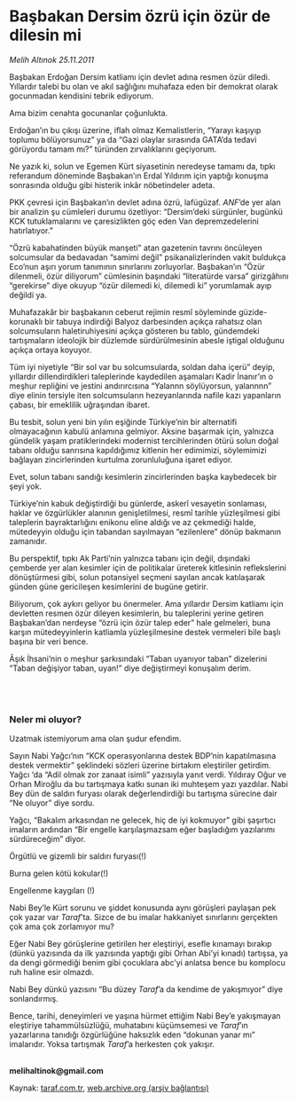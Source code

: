 # Başbakan Dersim özrü için özür de dilesin mi

*Melih Altınok 25.11.2011*

<div class="yazi"><p>Başbakan Erdoğan Dersim katliamı için devlet adına resmen özür diledi. Yıllardır talebi bu olan ve akıl sağlığını muhafaza eden bir demokrat olarak gocunmadan kendisini tebrik ediyorum.</p>
<p>Ama bizim cenahta gocunanlar çoğunlukta.</p>
<p>Erdoğan’ın bu çıkışı üzerine, iflah olmaz Kemalistlerin, “Yarayı kaşıyıp toplumu bölüyorsunuz” ya da “Gazi olaylar sırasında GATA’da tedavi görüyordu tamam mı?” türünden zırvalıklarını geçiyorum.</p>
<p>Ne yazık ki, solun ve Egemen Kürt siyasetinin neredeyse tamamı da, tıpkı referandum döneminde Başbakan’ın Erdal Yıldırım için yaptığı konuşma sonrasında olduğu gibi histerik inkâr nöbetindeler adeta. </p>
<p>PKK çevresi için Başbakan’ın devlet adına özrü, lafügüzaf. <i>ANF</i>’de yer alan bir analizin şu cümleleri durumu özetliyor: “Dersim’deki sürgünler, bugünkü KCK tutuklamalarını ve çaresizlikten göç eden Van depremzedelerini hatırlatıyor.” </p>
<p>“Özrü kabahatinden büyük manşeti” atan gazetenin tavrını öncüleyen solcumsular da bedavadan “samimi değil” psikanalizlerinden vakit buldukça Eco’nun aşırı yorum tanımının sınırlarını zorluyorlar. Başbakan’ın “Özür dilenmeli, özür diliyorum” cümlesinin başındaki “literatürde varsa” girizgâhını “gerekirse” diye okuyup “özür dilemedi ki, dilemedi ki” yorumlamak ayıp değildi ya.</p>
<p>Muhafazakâr bir başbakanın ceberut rejimin resmî söyleminde güzide-korunaklı bir tabuya indirdiği Balyoz darbesinden açıkça rahatsız olan solcumsuların haletiruhiyesini açıkça gösteren bu tablo, gündemdeki tartışmaların ideolojik bir düzlemde sürdürülmesinin abesle iştigal olduğunu açıkça ortaya koyuyor.</p>
<p>Tüm iyi niyetiyle “Bir sol var bu solcumsularda, soldan daha içerü” deyip, yıllardır dillendirdikleri taleplerinde kaydedilen aşamaları Kadir İnanır’ın o meşhur repliğini ve jestini andırırcısına “Yalannn söylüyorsun, yalannnn” diye elinin tersiyle iten solcumsuların hezeyanlarında nafile kazı yapanların çabası, bir emeklilik uğraşından ibaret.</p>
<p>Bu tesbit, solun yeni bin yılın eşiğinde Türkiye’nin bir alternatifi olmayacağının kabulü anlamına gelmiyor. Aksine başarmak için, yalnızca gündelik yaşam pratiklerindeki modernist tercihlerinden ötürü solun doğal tabanı olduğu sanrısına kapıldığımız kitlenin her edimimizi, söylemimizi bağlayan zincirlerinden kurtulma zorunluluğuna işaret ediyor. </p>
<p>Evet, solun tabanı sandığı kesimlerin zincirlerinden başka kaybedecek bir şeyi yok.</p>
<p>Türkiye’nin kabuk değiştirdiği bu günlerde, askerî vesayetin sonlaması, haklar ve özgürlükler alanının genişletilmesi, resmî tarihle yüzleşilmesi gibi taleplerin bayraktarlığını enikonu eline aldığı ve az çekmediği halde, mütedeyyin olduğu için tabandan sayılmayan “ezilenlere” dönüp bakmanın zamanıdır.</p>
<p>Bu perspektif, tıpkı Ak Parti’nin yalnızca tabanı için değil, dışındaki çemberde yer alan kesimler için de politikalar üreterek kitlesinin reflekslerini dönüştürmesi gibi, solun potansiyel seçmeni sayılan ancak katılaşarak günden güne gericileşen kesimlerini de bugüne getirir.</p>
<p>Biliyorum, çok aykırı geliyor bu önermeler. Ama yıllardır Dersim katliamı için devletten resmen özür dileyen kesimlerin, bu taleplerini yerine getiren Başbakan’dan nerdeyse “özrü için özür talep eder” hale gelmeleri, buna karşın mütedeyyinlerin katliamla yüzleşilmesine destek vermeleri bile başlı başına bir veri bence. </p>
<p>Âşık İhsani’nin o meşhur şarkısındaki “Taban uyanıyor taban” dizelerini “Taban değişiyor taban, uyan!” diye değiştirmeyi konuşalım derim.</p>
<p>     </p>
<h3><br/>Neler mi oluyor?</h3>
<p>Uzatmak istemiyorum ama olan şudur efendim. </p>
<p>Sayın Nabi Yağcı’nın “KCK operasyonlarına destek BDP’nin kapatılmasına destek vermektir” şeklindeki sözleri üzerine birtakım eleştiriler getirdim. Yağcı ‘da “Adil olmak zor zanaat isimli” yazısıyla yanıt verdi. Yıldıray Oğur ve Orhan Miroğlu da bu tartışmaya katkı sunan iki muhteşem yazı yazdılar. Nabi Bey dün de saldırı furyası olarak değerlendirdiği bu tartışma sürecine dair “Ne oluyor” diye sordu. </p>
<p>Yağcı, “Bakalım arkasından ne gelecek, hiç de iyi kokmuyor” gibi şaşırtıcı imaların ardından “Bir engelle karşılaşmazsam eğer başladığım yazılarımı sürdüreceğim” diyor. </p>
<p>Örgütlü ve gizemli bir saldırı furyası(!)</p>
<p>Burna gelen kötü kokular(!) </p>
<p>Engellenme kaygıları (!)</p>
<p>Nabi Bey’le Kürt sorunu ve şiddet konusunda aynı görüşleri paylaşan pek çok yazar var <i>Taraf</i>’ta. Sizce de bu imalar hakkaniyet sınırlarını gerçekten çok ama çok zorlamıyor mu? </p>
<p>Eğer Nabi Bey görüşlerine getirilen her eleştiriyi, esefle kınamayı bırakıp (dünkü yazısında da ilk yazısında yaptığı gibi Orhan Abi’yi kınadı) tartışsa, ya da dengi görmediği benim gibi çocuklara abc’yi anlatsa bence bu komplocu ruh haline esir olmazdı.</p>
<p>Nabi Bey dünkü yazısını “Bu düzey <i>Taraf</i>’a da kendime de yakışmıyor” diye sonlandırmış.</p>
<p>Bence, tarihi, deneyimleri ve yaşına hürmet ettiğim Nabi Bey’e yakışmayan eleştiriye tahammülsüzlüğü, muhatabını küçümsemesi ve <i>Taraf</i>’ın yazarlarına tanıdığı özgürlüğüne haksızlık eden “dokunan yanar mı” imalarıdır. Yoksa tartışmak <i>Taraf</i>’a herkesten çok yakışır. </p>
<p><b><br/>melihaltinok@gmail.com</b></p>
</div>

Kaynak: [taraf.com.tr](http://www.taraf.com.tr/melih-altinok/makale-basbakan-dersim-ozru-icin-ozur-de-dilesin-mi.htm), [web.archive.org (arşiv bağlantısı)](http://web.archive.org/web/20131114050206/http://www.taraf.com.tr/melih-altinok/makale-basbakan-dersim-ozru-icin-ozur-de-dilesin-mi.htm)
